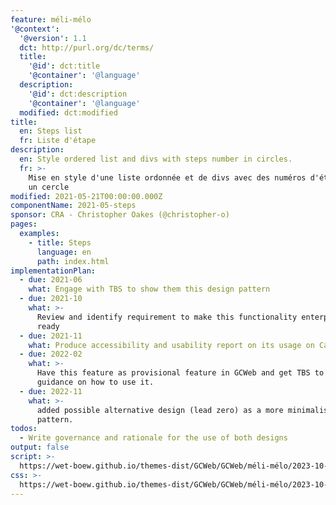 ```yaml
---
feature: méli-mélo
'@context':
  '@version': 1.1
  dct: http://purl.org/dc/terms/
  title:
    '@id': dct:title
    '@container': '@language'
  description:
    '@id': dct:description
    '@container': '@language'
  modified: dct:modified
title:
  en: Steps list
  fr: Liste d'étape
description:
  en: Style ordered list and divs with steps number in circles.
  fr: >-
    Mise en style d'une liste ordonnée et de divs avec des numéros d'étape dans
    un cercle
modified: 2021-05-21T00:00:00.000Z
componentName: 2021-05-steps
sponsor: CRA - Christopher Oakes (@christopher-o)
pages:
  examples:
    - title: Steps
      language: en
      path: index.html
implementationPlan:
  - due: 2021-06
    what: Engage with TBS to show them this design pattern
  - due: 2021-10
    what: >-
      Review and identify requirement to make this functionality enterprise
      ready
  - due: 2021-11
    what: Produce accessibility and usability report on its usage on Canada.ca
  - due: 2022-02
    what: >-
      Have this feature as provisional feature in GCWeb and get TBS to publish
      guidance on how to use it.
  - due: 2022-11
    what: >-
      added possible alternative design (lead zero) as a more minimalist
      pattern.
todos:
  - Write governance and rationale for the use of both designs
output: false
script: >-
  https://wet-boew.github.io/themes-dist/GCWeb/GCWeb/méli-mélo/2023-10-mount-revelstoke.js
css: >-
  https://wet-boew.github.io/themes-dist/GCWeb/GCWeb/méli-mélo/2023-10-mount-revelstoke.css
---
```

